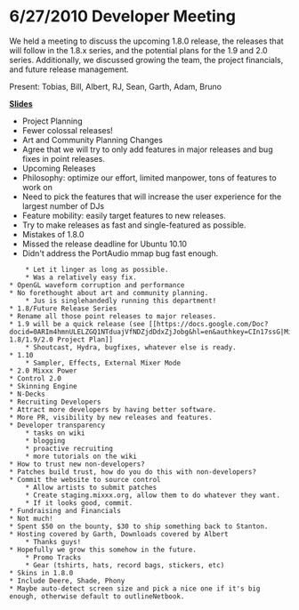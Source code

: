 # 6/27/2010 Developer Meeting

We held a meeting to discuss the upcoming 1.8.0 release, the releases
that will follow in the 1.8.x series, and the potential plans for the
1.9 and 2.0 series. Additionally, we discussed growing the team, the
project financials, and future release management.

Present: Tobias, Bill, Albert, RJ, Sean, Garth, Adam, Bruno

**[Slides](http://docs.google.com/a/mixxx.org/present/view?id=dd557nj5_58cxns8zd5)**

  - Project Planning
  - Fewer colossal releases\!
  - Art and Community Planning Changes
  - Agree that we will try to only add features in major releases and
    bug fixes in point releases.
  - Upcoming Releases
  - Philosophy: optimize our effort, limited manpower, tons of features
    to work on
  - Need to pick the features that will increase the user experience for
    the largest number of DJs
  - Feature mobility: easily target features to new releases.
  - Try to make releases as fast and single-featured as possible.
  - Mistakes of 1.8.0
  - Missed the release deadline for Ubuntu 10.10
  - Didn't address the PortAudio mmap bug fast enough.

<!-- end list -->

``` 
    * Let it linger as long as possible.
    * Was a relatively easy fix.
* OpenGL waveform corruption and performance
* No forethought about art and community planning.
    * Jus is singlehandedly running this department! 
* 1.8/Future Release Series
* Rename all those point releases to major releases.
* 1.9 will be a quick release (see [[https://docs.google.com/Doc?docid=0ARIm4hmnULELZGQ1NTduajVfNDZjdDdxZjJobg&hl=en&authkey=CIn17ssG|Mixxx 1.8/1.9/2.0 Project Plan]]
    * Shoutcast, Hydra, bugfixes, whatever else is ready.
* 1.10 
    * Sampler, Effects, External Mixer Mode
* 2.0 Mixxx Power
* Control 2.0
* Skinning Engine
* N-Decks
* Recruiting Developers
* Attract more developers by having better software.
* More PR, visibility by new releases and features.
* Developer transparency
    * tasks on wiki
    * blogging 
    * proactive recruiting
    * more tutorials on the wiki
* How to trust new non-developers?
* Patches build trust, how do you do this with non-developers? 
* Commit the website to source control
    * Allow artists to submit patches 
    * Create staging.mixxx.org, allow them to do whatever they want. 
    * If it looks good, commit. 
* Fundraising and Financials
* Not much!
* Spent $50 on the bounty, $30 to ship something back to Stanton.
* Hosting covered by Garth, Downloads covered by Albert
    * Thanks guys!
* Hopefully we grow this somehow in the future.
    * Promo Tracks
    * Gear (tshirts, hats, record bags, stickers, etc)
* Skins in 1.8.0
* Include Deere, Shade, Phony
* Maybe auto-detect screen size and pick a nice one if it's big enough, otherwise default to outlineNetbook.
```

